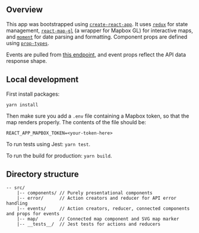 ## Overview

This app was bootstrapped using [`create-react-app`](). It uses [`redux`](https://redux.js.org) for state management, [`react-map-gl`](https://uber.github.io/react-map-gl) (a wrapper for Mapbox GL) for interactive maps, and [`moment`](https://momentjs.com) for date parsing and formatting. Component props are defined using [`prop-types`](https://www.npmjs.com/package/prop-types).

Events are pulled from [this endpoint](https://github.com/mobilizeamerica/api#list-all-public-events), and event props reflect the API data response shape.

## Local development

First install packages:
```
yarn install
```

Then make sure you add a `.env` file containing a Mapbox token, so that the map renders properly. The contents of the file should be:
```
REACT_APP_MAPBOX_TOKEN=<your-token-here>
```

To run tests using Jest: `yarn test`.

To run the build for production: `yarn build`.

## Directory structure

```
-- src/
    |-- components/ // Purely presentational components
    |-- error/      // Action creators and reducer for API error handling
    |-- events/     // Action creators, reducer, connected components and props for events
    |-- map/        // Connected map component and SVG map marker
    |-- __tests__/  // Jest tests for actions and reducers
```